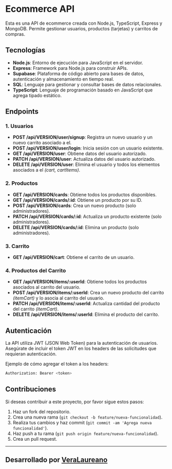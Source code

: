 # Ecommerce API

Esta es una API de ecommerce creada con Node.js, TypeScript, Express y MongoDB. Permite gestionar usuarios, productos (tarjetas) y carritos de compras. 

## Tecnologías

- **Node.js**: Entorno de ejecución para JavaScript en el servidor.
- **Express**: Framework para Node.js para construir APIs.
- **Supabase**: Plataforma de código abierto para bases de datos, autenticación y almacenamiento en tiempo real.
- **SQL**: Lenguaje para gestionar y consultar bases de datos relacionales.
- **TypeScript**: Lenguaje de programación basado en JavaScript que agrega tipado estático.

## Endpoints

### 1. Usuarios

- **POST /api/VERSION/user/signup**: Registra un nuevo usuario y un nuevo carrito asociado a el.
- **POST /api/VERSION/user/login**: Inicia sesión con un usuario existente.
- **GET /api/VERSION/user**: Obtiene datos del usuario autorizado.
- **PATCH /api/VERSION/user**: Actualiza datos del usuario autorizado.
- **DELETE /api/VERSION/user**: Elimina el usuario y todos los elementos asociados a el *(cart, cartItems)*.

### 2. Productos

- **GET /api/VERSION/cards**: Obtiene todos los productos disponibles.
- **GET /api/VERSION/cards/:id**: Obtiene un producto por su ID.
- **POST /api/VERSION/cards**: Crea un nuevo producto (solo administradores).
- **PATCH /api/VERSION/cards/:id**: Actualiza un producto existente (solo administradores).
- **DELETE /api/VERSION/cards/:id**: Elimina un producto (solo administradores).

### 3. Carrito

- **GET /api/VERSION/cart**: Obtiene el carrito de un usuario.

### 4. Productos del Carrito
- **GET /api/VERSION/items/:userId**: Obtiene todos los productos asociados al carrito del usuario.
- **POST /api/VERSION/items/:userId**: Crea un nuevo producto del carrito *(itemCart)* y lo asocia al carrito del usuario.
- **PATCH /api/VERSION/items/:userId**: Actualiza cantidad del producto del carrito *(itemCart)*.
- **DELETE /api/VERSION/items/:userId**: Elimina el producto del carrito.

## Autenticación

La API utiliza JWT (JSON Web Token) para la autenticación de usuarios. Asegúrate de incluir el token JWT en los headers de las solicitudes que requieran autenticación.

Ejemplo de cómo agregar el token a los headers:

```bash
Authorization: Bearer <token>
```

## Contribuciones

Si deseas contribuir a este proyecto, por favor sigue estos pasos:

1. Haz un fork del repositorio.
2. Crea una nueva rama (`git checkout -b feature/nueva-funcionalidad`).
3. Realiza tus cambios y haz commit (`git commit -am 'Agrega nueva funcionalidad'`).
4. Haz push a tu rama (`git push origin feature/nueva-funcionalidad`).
5. Crea un pull request.

---

## Desarrollado por **[VeraLaureano](https://github.com/VeraLaureano)** 